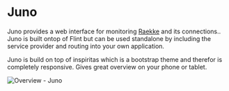 Juno
====

Juno provides a web interface for monitoring [Raekke](http://github.com/henrikbjorn/Raekke) and its connections..
Juno is built ontop of Flint but can be used standalone by including the service provider and routing into your own
application.

Juno is build on top of inspiritas which is a bootstrap theme and therefor is completely responsive. Gives great overview
on your phone or tablet.

![Overview - Juno](http://i.imgur.com/PGJzs50.png)
